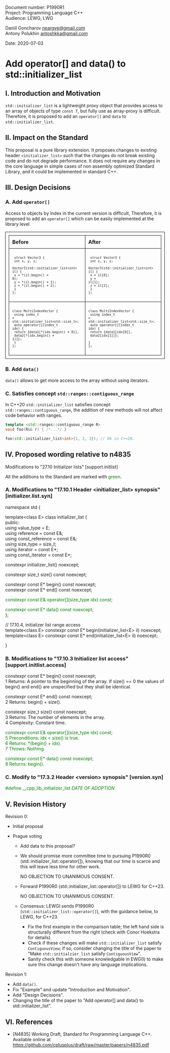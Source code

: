<style>
table, th, td {
  border: 1px solid black;
  border-collapse: collapse;
  text-align: left;
  padding: 10px;
  border-spacing: 0px;
}
</style>
Document number: P1990R1  
Project: Programming Language C++  
Audience: LEWG, LWG  

Daniil Goncharov <neargye@gmail.com>  
Antony Polukhin <antoshkka@gmail.com>

Date: 2020-07-03

# Add operator[] and data() to std::initializer_list

## I. Introduction and Motivation

`std::initializer_list` is a lightweight proxy object that provides access to an array of objects of type `const T`, but fully use as array-proxy is difficult. Therefore, it is proposed to add an `operator[]` and `data` to `std::initializer_list`.
<!--- http://eel.is/c++draft/support.initlist --->

## II. Impact on the Standard

This proposal is a pure library extension. It proposes changes to existing header `<initializer_list>` such that the changes do not break existing code and do not degrade performance. It does not require any changes in the core language in simple cases of non assembly optimized Standard Library, and it could be implemented in standard C++.

## III. Design Decisions

### A. Add `operator[]`

Access to objects by index in the current version is difficult, Therefore, it is proposed to add an `operator[]` which can be easily implemented at the library level.

| Before | After |
|--------|-------|
| <pre><code><font size="1"> struct Vector3 {<br>  int x, y, z;<br>  Vector3(std::initializer_list\<int> il) {<br>    x = *(il.begin() + 0);<br>    y = *(il.begin() + 1);<br>    z = *(il.begin() + 2);<br>  }<br>}; </font></code></pre> | <pre><code><font size="1"> struct Vector3 {<br>  int x, y, z;<br>  Vector3(std::initializer_list\<int> il) {<br>    x = il[0];<br>    y = il[1];<br>    z = il[2];<br>  }<br>}; </font></code></pre> |
| <pre><code><font size="1">class MultiIndexVector {<br>  using index_t = std::initializer_list\<std::size_t>;<br>  auto operator\[](index_t idx) {<br>    return {data1[\*(idx.begin() + 0)],<br>            data2[\*(idx.begin() + 1)]};<br>  }<br>};</font></code></pre> | <pre><code><font size="1">class MultiIndexVector {<br>  using index_t = std::initializer_list\<std::size_t>;<br>  auto operator\[](index_t idx) {<br>    return {data1[idx[0]],<br>            data2[idx[1]]};<br>  }<br>};</font></code></pre> |

### B. Add `data()`

`data()` allows to get more access to the array without using iterators.

### C. Satisfies concept `std::ranges::contiguous_range`

In С++20 `std::initializer_list` satisfies concept `std::ranges::contiguous_range`, the addition of new methods will not affect code behavior with ranges.
<!-- http://eel.is/c++draft/ranges#range.refinements-2 --->
<!-- http://eel.is/c++draft/range.prim.data#2.4 --->

```cpp
template <std::ranges::contiguous_range R>
void foo(R&& r) { /*...*/ }

foo(std::initializer_list<int>{1, 2, 3}); // Ok in C++20.
```

## IV. Proposed wording relative to n4835

Modifications to "27.10 Initializer lists" [support.initlist]

All the additions to the Standard are marked with <font color='green'>green</font>.

### A. Modifications to "17.10.1 Header \<initializer_list> synopsis" [initializer.list.syn]

namespace std {

template\<class E> class initializer_list {  
public:  
using value_type = E;  
using reference = const E&;  
using const_reference = const E&;  
using size_type = size_t;  
using iterator = const E*;  
using const_iterator = const E*;  

constexpr initializer_list() noexcept;  

constexpr size_t size() const noexcept;  

constexpr const E* begin() const noexcept;  
constexpr const E* end() const noexcept;  

<font color='green'>constexpr const E& operator\[](size_type idx) const;</font>  

<font color='green'>constexpr const E* data() const noexcept;</font>  
};

// 17.10.4, initializer list range access  
template\<class E> constexpr const E* begin(initializer_list\<E> il) noexcept;  
template\<class E> constexpr const E* end(initializer_list\<E> il) noexcept;  

}

### B. Modifications to "17.10.3 Initializer list access" [support.initlist.access]

constexpr const E* begin() const noexcept;  
1 Returns: A pointer to the beginning of the array. If size() == 0 the values of begin() and end() are unspecified but they shall be identical.  

constexpr const E* end() const noexcept;  
2 Returns: begin() + size().  

constexpr size_t size() const noexcept;  
3 Returns: The number of elements in the array.  
4 Complexity: Constant time.  

<font color='green'>constexpr const E& operator\[](size_type idx) const;</font>  
<font color='green'>5 Preconditions: idx < size() is true.</font>  
<font color='green'>6 Returns: *(begin() + idx).</font>  
<font color='green'>7 Throws: Nothing.</font>  

<font color='green'>constexpr const E* data() const noexcept;</font>  
<font color='green'>8 Returns: begin().</font>  

### C. Modify to "17.3.2 Header \<version> synopsis" [version.syn]

<font color='green'>#define __cpp_lib_initializer_list _DATE OF ADOPTION_</font>

## V. Revision History

Revision 0:

* Initial proposal

* Prague voting

  * Add data to this proposal?

  * We should promise more committee time to pursuing P1990R0 (std::initializer_list::operator[]), knowing that our time is scarce and this will leave less time for other work.

    NO OBJECTION TO UNANIMOUS CONSENT.

  * Forward P1990R0 (std::initializer_list::operator[]) to LEWG for C++23.

    NO OBJECTION TO UNANIMOUS CONSENT.

  * Consensus: LEWGI sends P1990R0 (`std::initializer_list::operator[]`), with the guidance below, to LEWG, for C++23.
    * Fix the first example in the comparison table; the left hand side is structurally different from the right (check with Conor Hoekstra for details).
    * Check if these changes will make `std::initializer_list` satisfy `ContiguousView`; if so, consider changing the title of the paper to "Make `std::initialzier_list` satisfy `ContiguousView`".
    * Sanity check this with someone knowledgable in EWG(I) to make sure this change doesn't have any language implications.

Revision 1:

* Add `data()`.
* Fix "Example" and update "Introduction and Motivation".
* Add "Design Decisions".
* Changing the title of the paper to "Add operator[] and data() to std::initializer_list".

## VI. References

* [N4835] Working Draft, Standard for Programming Language C++. Available online at <https://github.com/cplusplus/draft/raw/master/papers/n4835.pdf>
